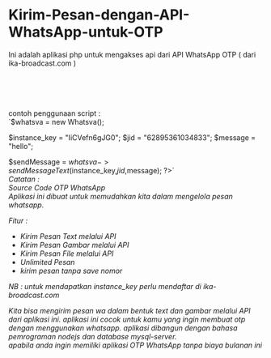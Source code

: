 # Kirim-Pesan-dengan-API-WhatsApp-untuk-OTP

Ini adalah aplikasi php untuk mengakses api dari API WhatsApp OTP ( dari ika-broadcast.com )

</br>
</br>
</br>
</br>
contoh penggunaan script :
</br>
`<?php
include("./library/whatsva.php");

$whatsva = new Whatsva();

$instance_key = "IiCVefn6gJG0";
$jid = "62895361034833";
$message = "hello";


$sendMessage = $whatsva->sendMessageText($instance_key,$jid,$message);
?>`
<br/>
<i>Catatan : </br>
Source Code OTP WhatsApp</br>
Aplikasi ini dibuat untuk memudahkan kita dalam mengelola pesan whatsapp.  

Fitur : 
- Kirim Pesan Text melalui API 
- Kirim Pesan Gambar melalui API
- Kirim Pesan File melalui API
- Unlimited Pesan
- kirim pesan tanpa save nomor

NB : 
untuk mendapatkan instance_key perlu mendaftar di ika-broadcast.com

Kita bisa mengirim pesan wa dalam bentuk text dan gambar melalui API dari aplikasi ini. 
aplikasi ini cocok untuk kamu yang ingin membuat otp dengan menggunakan whatsapp. 
aplikasi dibangun dengan bahasa pemrograman nodejs dan database mysql-server.  
apabila anda ingin memiliki aplikasi OTP WhatsApp tanpa biaya bulanan ini 
</i>